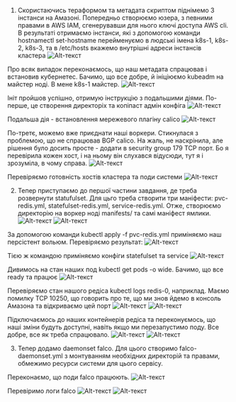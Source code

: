 1. Скористаючись тераформом та метадата скриптом піднімемо 3 інстанси на Амазоні. Попередньо створюємо юзера, з певними правами в AWS IAM, сгенерувавши для нього ключі доступа AWS cli.
В результаті отримаємо інстанси, які з допомогою команди hostnamectl set-hostname перейменуємо в людські імена k8s-1, k8s-2, k8s-3, та в /etc/hosts вкажемо внутрішні адреси інстансів кластера
![Alt-текст](<3.png>)

Про всяк випадок переконаємось, що наш метадата спрацював і встановив кубернетес. Бачимо, що все добре, й ініціюємо kubeadm на майстер ноді. В мене k8s-1 майстер.
![Alt-текст](<1.png>)

Ініт пройшов успішно, отримую інструкцію з подальшими діями. 
По-перше, це створення директоріх та копіпаст адмін конфіга
![Alt-текст](<2.png>)

Подальша дія - встановлення мережевого плагіну calico
![Alt-текст](<5.png>)

По-третє, можемо вже приєднати наші воркери. Стикнулася з проблемою, що не спрацював BGP calico. На жаль, не наскрінила, але рішення було досить просте - додати в security group 179 TCP порт. Бо я перевірила кожен хост, і на ньому він слухався відусюди, тут я і зрозуміла, в чому справа.
![Alt-текст](<4.png>)

Перевіряємо готовність хостів кластера та поди системи
![Alt-текст](<6.png>)

2. Тепер приступаємо до першої частини завдання, де треба розвернути statufulset. Для цьго треба створити три маніфести: pvc-redis.yml, statefulset-redis.yml, service-redis.yml. Отже, створюємо директорію на воркер ноді manifests/ та самі маніфест ямлики.
![Alt-текст](<9.png>)
![Alt-текст](<8.png>)

За допомогою команди kubectl apply -f pvc-redis.yml приміняємо наш персістент вольюм. Перевіряємо результат:
![Alt-текст](<10.png>)

Тією ж командою приміняємо конфіги statefulset та service
![Alt-текст](<11.png>)

Дивимось на стан наших под kubectl get pods -o wide. Бачимо, що все ready та працює
![Alt-текст](<12.png>)

Перевіряємо стан нашого редіса kubectl logs redis-0, наприклад. Маємо помилку TCP 10250, що говорить про те, що ми знов йдемо в консоль Амазона та відкриваємо цей порт
![Alt-текст](<14.png>)
![Alt-текст](<15.png>)

Підключаємось до наших контейнерів редіса та переконуємось, що наші зміни будуть доступні, навіть якщо ми перезапустимо поду. Все добре, все як треба спрацювало.
![Alt-текст](<16.png>)
![Alt-текст](<17.png>)

3. Тепер додамо daemonset falco. Для цього створимо falco-daemonset.yml з монтуванням необхідних директорій та правами, обмежимо ресурси системи для цього сервісу.

Переконаємо, що поди falco працюють.
![Alt-текст](<20.png>)

Перевіримо логи falco
![Alt-текст](<18.png>)
![Alt-текст](<19.png>)

